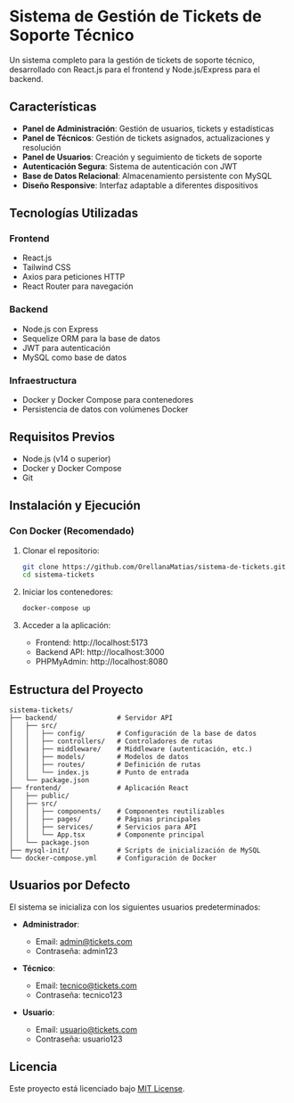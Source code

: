 # Sistema de Gestión de Tickets de Soporte Técnico

Un sistema completo para la gestión de tickets de soporte técnico, desarrollado con React.js para el frontend y Node.js/Express para el backend.

## Características

- **Panel de Administración**: Gestión de usuarios, tickets y estadísticas
- **Panel de Técnicos**: Gestión de tickets asignados, actualizaciones y resolución
- **Panel de Usuarios**: Creación y seguimiento de tickets de soporte
- **Autenticación Segura**: Sistema de autenticación con JWT
- **Base de Datos Relacional**: Almacenamiento persistente con MySQL
- **Diseño Responsive**: Interfaz adaptable a diferentes dispositivos

## Tecnologías Utilizadas

### Frontend
- React.js
- Tailwind CSS
- Axios para peticiones HTTP
- React Router para navegación

### Backend
- Node.js con Express
- Sequelize ORM para la base de datos
- JWT para autenticación
- MySQL como base de datos

### Infraestructura
- Docker y Docker Compose para contenedores
- Persistencia de datos con volúmenes Docker

## Requisitos Previos

- Node.js (v14 o superior)
- Docker y Docker Compose
- Git

## Instalación y Ejecución

### Con Docker (Recomendado)

1. Clonar el repositorio:
   ```bash
   git clone https://github.com/OrellanaMatias/sistema-de-tickets.git
   cd sistema-tickets
   ```

2. Iniciar los contenedores:
   ```bash
   docker-compose up
   ```

3. Acceder a la aplicación:
   - Frontend: http://localhost:5173
   - Backend API: http://localhost:3000
   - PHPMyAdmin: http://localhost:8080


## Estructura del Proyecto

```
sistema-tickets/
├── backend/               # Servidor API
│   ├── src/
│   │   ├── config/        # Configuración de la base de datos
│   │   ├── controllers/   # Controladores de rutas
│   │   ├── middleware/    # Middleware (autenticación, etc.)
│   │   ├── models/        # Modelos de datos
│   │   ├── routes/        # Definición de rutas
│   │   └── index.js       # Punto de entrada
│   └── package.json
├── frontend/              # Aplicación React
│   ├── public/
│   ├── src/
│   │   ├── components/    # Componentes reutilizables
│   │   ├── pages/         # Páginas principales
│   │   ├── services/      # Servicios para API
│   │   └── App.tsx        # Componente principal
│   └── package.json
├── mysql-init/            # Scripts de inicialización de MySQL
└── docker-compose.yml     # Configuración de Docker
```

## Usuarios por Defecto

El sistema se inicializa con los siguientes usuarios predeterminados:

- **Administrador**: 
  - Email: admin@tickets.com
  - Contraseña: admin123

- **Técnico**: 
  - Email: tecnico@tickets.com
  - Contraseña: tecnico123

- **Usuario**: 
  - Email: usuario@tickets.com
  - Contraseña: usuario123


## Licencia

Este proyecto está licenciado bajo [MIT License](LICENSE). 